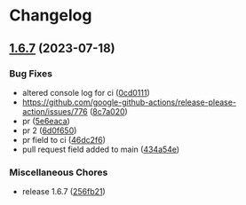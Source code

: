 # Changelog

## [1.6.7](https://github.com/csa-my/starter-project/compare/v1.6.3...v1.6.7) (2023-07-18)


### Bug Fixes

* altered console log for ci ([0cd0111](https://github.com/csa-my/starter-project/commit/0cd01115303d3756cc49861de4e93d500bda73bf))
* https://github.com/google-github-actions/release-please-action/issues/776 ([8c7a020](https://github.com/csa-my/starter-project/commit/8c7a020cd1f753b919540676ed7d8d56adb62ace))
* pr ([5e6eaca](https://github.com/csa-my/starter-project/commit/5e6eaca935e92681467522ae0c9de11422a61caa))
* pr 2 ([6d0f650](https://github.com/csa-my/starter-project/commit/6d0f6509e06dd34f283e07068ccf26421cb7cdf7))
* pr field to ci ([46dc2f6](https://github.com/csa-my/starter-project/commit/46dc2f60d144eabf99a7fb2d2e3e2a8c28bd41a4))
* pull request field added to main ([434a54e](https://github.com/csa-my/starter-project/commit/434a54e2af02bfe4be9f142fe62db30bea8bcc57))


### Miscellaneous Chores

* release 1.6.7 ([256fb21](https://github.com/csa-my/starter-project/commit/256fb21a7dc030928c073efdad39e6d1d7860e93))
